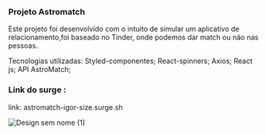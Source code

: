 ### Projeto Astromatch

Este projeto foi desenvolvido com o intuito de simular um aplicativo de relacionamento,foi baseado no Tinder, onde podemos dar match ou não nas pessoas.

Tecnologias utilizadas:
Styled-componentes;
React-spinners;
Axios;
React js;
API AstroMatch;

### Link do surge :
link: astromatch-igor-size.surge.sh

![Design sem nome (1)](https://user-images.githubusercontent.com/102987283/180033219-987a8916-db1b-433b-a6c0-35d290d77be6.png)
